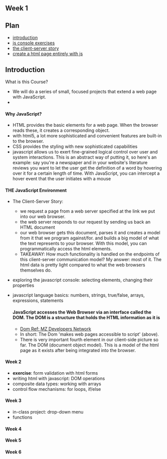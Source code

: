 ## Week 1

## Plan
+ [introduction](#introduction)
+ [js console exercises](#js-console-exercises)
+ [the client-server story](#client-server-story)
+ [create a html page entirely with js](#create-a-html-page-entirely-with-js)


## Introduction

What is this Course?

+ We will do a series of small, focused projects that extend a web page with JavaScript.  
+ 

#### Why JavaScript?
  + HTML provides the basic elements for a web page. When the browser reads these, it creates a corresponding object.
  + with html5, a lot more sophisticated and convenient features are built-in to the browser.
  + CSS provides the styling with new sophisticated capabilities
  + javascript allows us to exert fine-grained logical control over user and system interactions. This is an abstract way of putting it, so here's an example:  say you're a newspaper and in your website's literature reviews you want to let the user get the definition of a word by hovering over it for a certain length of time.  With JavaScript, you can intercept a hover event that the user initiates with a mouse
  
#### THE JavaScript Environment
+ The Client-Server Story: 
    + we request a page from a web server specified at the link we put into our web browser.
    + the web server responds to our request by sending us back an HTML document
    + our web browser gets this document, parses it and creates a model from it that we program against/for. and builds a big model of what the text represents to your browser.  With     this model, you can programmatically access the html elements.
    + TAKEAWAY: How much functionality is handled on the endpoints of this client-server communication model?
    My answer: most of it.  The html data is pretty light compared to what the web browsers themselves do.  
+ exploring the javascript console: selecting elements, changing their properties
+ javascript language basics: numbers, strings, true/false, arrays, expressions, statements

  #### JavaScript accesses the Web Browser via an interface called the DOM.  The DOM is a structure that holds the HTML information as it is 
  + [Dom Ref: MZ Developers Network](https://developer.mozilla.org/en-US/docs/Web/API/Document_Object_Model/Introduction)
  + In short: The Dom 'makes web pages accessible to script' (above).
  + There is very important fourth element in our client-side picture so far. The DOM (document object model).  This is a model of the html page as it exists after being integrated into the browser. 
  
  
#### Week 2
+ **exercise**: form validation with html forms
+ writing html with javascript: DOM operations
+ composite data types: working with arrays
+ control flow mechanisms: for loops, if/else



#### Week 3
+ in-class project: drop-down menu
+ functions

#### Week 4
#### Week 5
#### Week 6
